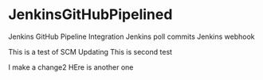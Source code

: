 # JenkinsGitHubPipelined
Jenkins GitHub Pipeline Integration
Jenkins poll commits
Jenkins webhook

This is a test of SCM Updating 
 This is second test

I make a change2
HEre is another one
